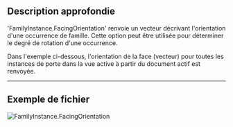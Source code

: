 ## Description approfondie
'FamilyInstance.FacingOrientation' renvoie un vecteur décrivant l'orientation d'une occurrence de famille. Cette option peut être utilisée pour déterminer le degré de rotation d'une occurrence.

Dans l'exemple ci-dessous, l'orientation de la face (vecteur) pour toutes les instances de porte dans la vue active à partir du document actif est renvoyée.
___
## Exemple de fichier

![FamilyInstance.FacingOrientation](./Revit.Elements.FamilyInstance.FacingOrientation_img.jpg)
